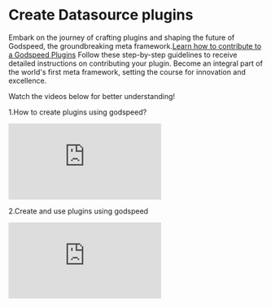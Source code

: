 # Create Datasource plugins

Embark on the journey of crafting plugins and shaping the future of Godspeed, the groundbreaking meta framework.<a href="https://github.com/godspeedsystems/gs-plugins/blob/main/README.md">Learn how to contribute to a Godspeed Plugins</a> Follow these step-by-step guidelines to receive detailed instructions on contributing your plugin. Become an integral part of the world's first meta framework, setting the course for innovation and excellence. 

Watch the videos below for better understanding!

1.How to create plugins using godspeed?

<div style={{ position: 'relative', paddingBottom: '56.25%', height: 0, overflow: 'hidden' }}>
<iframe style={{ position: 'absolute', top: 0, left: 0, width: '100%', height: '100%' }} src="https://www.youtube.com/embed/owQEuBO8_lk" frameborder="0" allowfullscreen></iframe>
</div>


2.Create and use plugins using godspeed

<div style={{ position: 'relative', paddingBottom: '56.25%', height: 0, overflow: 'hidden' }}>
    <iframe style={{ position: 'absolute', top: 0, left: 0, width: '100%', height: '100%' }} src="https://www.youtube.com/embed/YzvYjYujBMk" frameborder="0" allowfullscreen></iframe>
</div>
